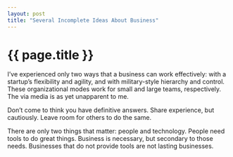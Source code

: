 ```yaml
---
layout: post
title: "Several Incomplete Ideas About Business"
---
```


{{ page.title }}
================

I’ve experienced only two ways that a business can work effectively: with a startup’s flexibility and agility, and with military-style hierarchy and control. These organizational modes work for small and large teams, respectively. The via media is as yet unapparent to me.

Don’t come to think you have definitive answers. Share experience, but cautiously. Leave room for others to do the same.

There are only two things that matter: people and technology. People need tools to do great things. Business is necessary, but secondary to those needs. Businesses that do not provide tools are not lasting businesses.
